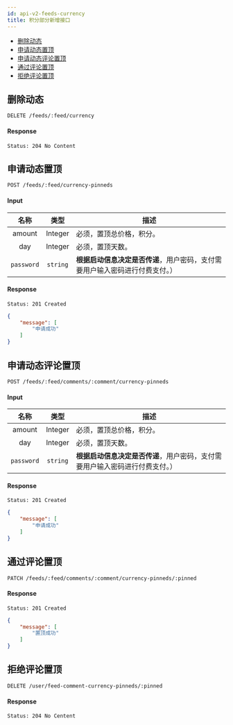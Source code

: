 ```yaml
---
id: api-v2-feeds-currency
title: 积分部分新增接口
---
```


- [删除动态](#删除动态)
- [申请动态置顶](#申请动态置顶)
- [申请动态评论置顶](#申请动态评论置顶)
- [通过评论置顶](#通过评论置顶)
- [拒绝评论置顶](#拒绝评论置顶)

## 删除动态

```
DELETE /feeds/:feed/currency
```

#### Response

```
Status: 204 No Content
```

## 申请动态置顶

```
POST /feeds/:feed/currency-pinneds
```

#### Input

| 名称 | 类型 | 描述 |
|:----:|:----:|----|
| amount | Integer | 必须，置顶总价格，积分。 |
| day | Integer | 必须，置顶天数。|
| `password` | `string` | **根据启动信息决定是否传递**，用户密码，支付需要用户输入密码进行付费支付。） |

#### Response

```
Status: 201 Created
```
```json
{
    "message": [
        "申请成功"
    ]
}
```

## 申请动态评论置顶

```
POST /feeds/:feed/comments/:comment/currency-pinneds
```

#### Input

| 名称 | 类型 | 描述 |
|:----:|:----:|----|
| amount | Integer | 必须，置顶总价格，积分。 |
| day | Integer | 必须，置顶天数。|
| `password` | `string` | **根据启动信息决定是否传递**，用户密码，支付需要用户输入密码进行付费支付。） |

#### Response

```
Status: 201 Created
```
```json
{
    "message": [
        "申请成功"
    ]
}
```

## 通过评论置顶

```
PATCH /feeds/:feed/comments/:comment/currency-pinneds/:pinned
```

#### Response

```
Status: 201 Created
```
```json
{
    "message": [
        "置顶成功"
    ]
}
```

## 拒绝评论置顶

```
DELETE /user/feed-comment-currency-pinneds/:pinned
```

#### Response

```
Status: 204 No Centent
```
